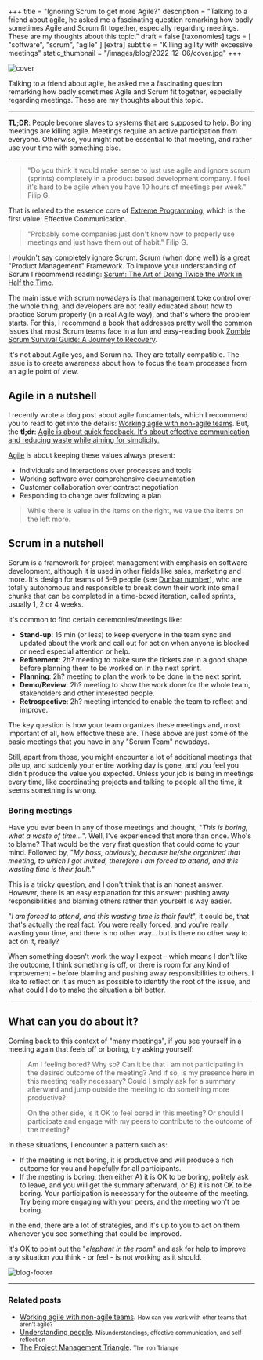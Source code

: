 +++
title = "Ignoring Scrum to get more Agile?"
description = "Talking to a friend about agile, he asked me a fascinating question remarking how badly sometimes Agile and Scrum fit together, especially regarding meetings. These are my thoughts about this topic."
draft = false
[taxonomies]
tags = [ "software", "scrum", "agile" ]
[extra]
subtitle = "Killing agility with excessive meetings"
static_thumbnail = "/images/blog/2022-12-06/cover.jpg"
+++

![cover](/images/blog/2022-12-06/cover.jpg)

Talking to a friend about agile, he asked me a fascinating question remarking how badly sometimes Agile and Scrum fit
together, especially regarding meetings. These are my thoughts about this topic.

<!-- more -->

---

**TL;DR**: People become slaves to systems that are supposed to help. Boring meetings are killing agile. Meetings
require an active participation from everyone. Otherwise, you might not be essential to that meeting, and rather use
your time with something else.

---

> "Do you think it would make sense to just use agile and ignore scrum (sprints) completely in a product based
> development company. I feel it's hard to be agile when you have 10 hours of meetings per week." Filip G.

That is related to the essence core of [Extreme Programming](/readings/xp-embrace-change/), which is the first value: Effective Communication.

> "Probably some companies just don't know how to properly use meetings and just have them out of habit." Filip G.

I wouldn't say completely ignore Scrum. Scrum (when done well) is a great "Product Management" Framework. To improve
your understanding of Scrum I recommend reading: [Scrum: The Art of Doing Twice the Work in Half the Time](/readings/scrum-the-art-of-doing-twice).

The main issue with scrum nowadays is that management toke control over the whole thing, and developers are not really
educated about how to practice Scrum properly (in a real Agile way), and that's where the problem starts. For this, 
I recommend a book that addresses pretty well the common issues that most Scrum teams face in a fun and easy-reading book
[Zombie Scrum Survival Guide: A Journey to Recovery](/readings/zombie-scrum-survival-guide/).

It's not about Agile yes, and Scrum no. They are totally compatible. The issue is to create awareness about how to focus
the team processes from an agile point of view.

## Agile in a nutshell

I recently wrote a blog post about agile fundamentals, which I recommend you to read to get into the
details: [Working agile with non-agile teams](/blog/working-agile-with-non-agile-teams/). But, the **tl;dr**:
<ins>Agile is about quick feedback. It's about effective communication and reducing waste while aiming for simplicity.</ins>

[Agile](https://agilemanifesto.org/) is about keeping these values always present:

- Individuals and interactions over processes and tools
- Working software over comprehensive documentation
- Customer collaboration over contract negotiation
- Responding to change over following a plan

> While there is value in the items on the right, we value the items on the left more.

## Scrum in a nutshell

Scrum is a framework for project management with emphasis on software development, although it is used in other fields
like sales, marketing and more. It's design for teams of 5–9 people (see [Dunbar number](/blog/dunbar-number/)), who are
totally autonomous and responsible to break down their work into small chunks that can be completed in a time-boxed
iteration, called sprints, usually 1, 2 or 4 weeks.

It's common to find certain ceremonies/meetings like:

- **Stand-up**: 15 min (or less) to keep everyone in the team sync and updated about the work and call out for action when
  anyone is blocked or need especial attention or help.
- **Refinement**: 2h? meeting to make sure the tickets are in a good shape before planning them to be worked on in the next
  sprint.
- **Planning**: 2h? meeting to plan the work to be done in the next sprint.
- **Demo/Review**: 2h? meeting to show the work done for the whole team, stakeholders and other interested people.
- **Retrospective**: 2h? meeting intended to enable the team to reflect and improve.

The key question is how your team organizes these meetings and, most important of all, how effective these are. These
above are just some of the basic meetings that you have in any "Scrum Team" nowadays.

Still, apart from those, you might encounter a lot of additional meetings that pile up, and suddenly your entire working
day is gone, and you feel you didn't produce the value you expected. Unless your job is being in meetings every time,
like coordinating projects and talking to people all the time, it seems something is wrong.

### Boring meetings

Have you ever been in any of those meetings and thought, "_This is boring, what a waste of time..._". Well, I've
experienced that more than once. Who's to blame? That would be the very first question that could come to your mind. 
Followed by, "_My boss, obviously, because he/she organized that meeting, to which I got invited, therefore I am forced 
to attend, and this wasting time is their fault._"

This is a tricky question, and I don't think that is an honest answer. However, there is an easy explanation for this
answer: pushing away responsibilities and blaming others rather than yourself is way easier.

"_I am forced to attend, and this wasting time is their fault_", it could be, that that's actually the real fact.
You were really forced, and you're really wasting your time, and there is no other way… but is there no other way to
act on it, really?

When something doesn't work the way I expect - which means I don't like the outcome, I think something is off, or there
is room for any kind of improvement - before blaming and pushing away responsibilities to others. I like to reflect on
it as much as possible to identify the root of the issue, and what could I do to make the situation a bit better.

---

## What can you do about it?

Coming back to this context of "many meetings", if you see yourself in a meeting again that feels off or boring, try
asking yourself:

> Am I feeling bored? Why so? Can it be that I am not participating in the desired outcome of the meeting? And if so, is
> my presence here in this meeting really necessary? Could I simply ask for a summary afterward and jump outside the
> meeting to do something more productive?
> 
> On the other side, is it OK to feel bored in this meeting? Or should I participate and engage with my peers to
> contribute to the outcome of the meeting?

In these situations, I encounter a pattern such as:

- If the meeting is not boring, it is productive and will produce a rich outcome for you and hopefully for all
  participants.
- If the meeting is boring, then either A) it is OK to be boring, politely ask to leave, and you will get the summary
  afterward, or B) it is not OK to be boring. Your participation is necessary for the outcome of the meeting. Try being
  more engaging with your peers, and the meeting won't be boring.

In the end, there are a lot of strategies, and it's up to you to act on them whenever you see something that could be
improved.

It's OK to point out the "_elephant in the room_" and ask for help to improve any situation you think - or feel - is not
working as it should.

![blog-footer](/images/blog/2022-12-06/footer.jpg)

---

### Related posts

- [Working agile with non-agile teams](/blog/working-agile-with-non-agile-teams/). <small>How can you work with other teams that aren't agile?</small>
- [Understanding people](/blog/understanding-people/). <small>Misunderstandings, effective communication, and self-reflection</small>
- [The Project Management Triangle](/blog/the-project-management-triangle/). <small>The Iron Triangle</small>
